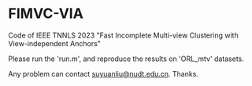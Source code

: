 # FIMVC-VIA
Code of IEEE TNNLS 2023 "Fast Incomplete Multi-view Clustering with View-independent Anchors"

Please run the 'run.m', and reproduce the results on 'ORL_mtv' datasets.

Any problem can contact suyuanliu@nudt.edu.cn. Thanks.
